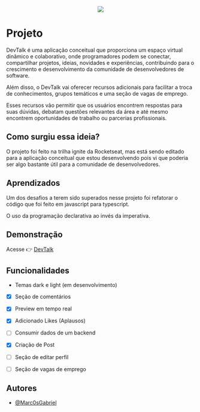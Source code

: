 <div align="center">
 <img align="center" src="https://blog-devtalk.vercel.app/images/logo.svg">
</div>


# Projeto


 DevTalk é uma aplicação conceitual que proporciona um espaço virtual dinâmico e colaborativo, onde programadores podem se conectar, compartilhar projetos, ideias, novidades e experiências, contribuindo para o crescimento e desenvolvimento da comunidade de desenvolvedores de software.

 Além disso, o DevTalk vai oferecer recursos adicionais para facilitar a troca de conhecimentos, grupos temáticos e uma seção de vagas de emprego. 
 
 Esses recursos vão permitir que os usuários encontrem respostas para suas dúvidas, debatam questões relevantes da área e até mesmo encontrem oportunidades de trabalho ou parcerias profissionais.


## Como surgiu essa ideia?
O projeto foi feito na trilha ignite da Rocketseat, mas está sendo editado para a aplicação conceitual que estou desenvolvendo pois vi que poderia ser algo bastante útil para a comunidade de desenvolvedores.

## Aprendizados


Um dos desafios a terem sido superados nesse projeto foi
refatorar o código que foi feito em javascript para typescript.

O uso da programação declarativa ao invés da imperativa.


## Demonstração
Acesse 👉️
[DevTalk](https://blog-devtalk.vercel.app/)

## Funcionalidades

- Temas dark e light (em desenvolvimento)
- [x]  Seção de comentários
- [x]  Preview em tempo real
- [x]  Adicionado Likes (Aplausos)
- [ ]  Consumir dados de um backend
- [x]  Criação de Post
- [ ]  Seção de editar perfil 
- [ ]  Seção de vagas de emprego



## Autores

- [@Marc0sGabriel](https://www.github.com/Marc0sGabriel)

